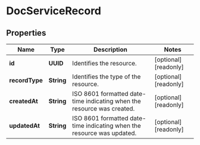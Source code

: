 

# DocServiceRecord


## Properties

Name | Type | Description | Notes
------------ | ------------- | ------------- | -------------
**id** | **UUID** | Identifies the resource. |  [optional] [readonly]
**recordType** | **String** | Identifies the type of the resource. |  [optional] [readonly]
**createdAt** | **String** | ISO 8601 formatted date-time indicating when the resource was created. |  [optional] [readonly]
**updatedAt** | **String** | ISO 8601 formatted date-time indicating when the resource was updated. |  [optional] [readonly]



